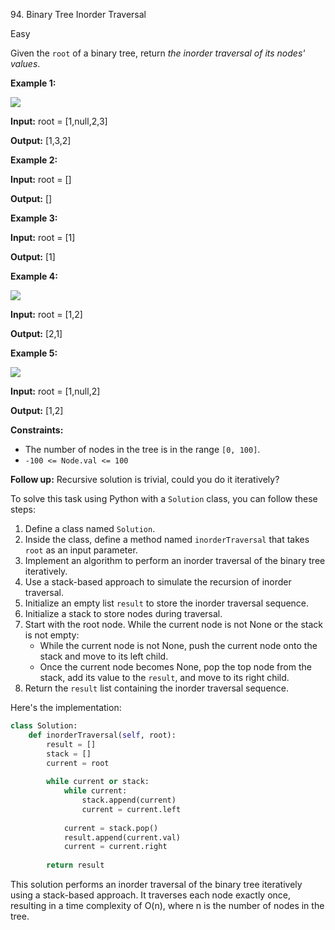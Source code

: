 94\. Binary Tree Inorder Traversal

Easy

Given the `root` of a binary tree, return _the inorder traversal of its nodes' values_.

**Example 1:**

![](https://assets.leetcode.com/uploads/2020/09/15/inorder_1.jpg)

**Input:** root = [1,null,2,3]

**Output:** [1,3,2] 

**Example 2:**

**Input:** root = []

**Output:** [] 

**Example 3:**

**Input:** root = [1]

**Output:** [1] 

**Example 4:**

![](https://assets.leetcode.com/uploads/2020/09/15/inorder_5.jpg)

**Input:** root = [1,2]

**Output:** [2,1] 

**Example 5:**

![](https://assets.leetcode.com/uploads/2020/09/15/inorder_4.jpg)

**Input:** root = [1,null,2]

**Output:** [1,2] 

**Constraints:**

*   The number of nodes in the tree is in the range `[0, 100]`.
*   `-100 <= Node.val <= 100`

**Follow up:** Recursive solution is trivial, could you do it iteratively?

To solve this task using Python with a `Solution` class, you can follow these steps:

1. Define a class named `Solution`.
2. Inside the class, define a method named `inorderTraversal` that takes `root` as an input parameter.
3. Implement an algorithm to perform an inorder traversal of the binary tree iteratively.
4. Use a stack-based approach to simulate the recursion of inorder traversal.
5. Initialize an empty list `result` to store the inorder traversal sequence.
6. Initialize a stack to store nodes during traversal.
7. Start with the root node. While the current node is not None or the stack is not empty:
    - While the current node is not None, push the current node onto the stack and move to its left child.
    - Once the current node becomes None, pop the top node from the stack, add its value to the `result`, and move to its right child.
8. Return the `result` list containing the inorder traversal sequence.

Here's the implementation:

```python
class Solution:
    def inorderTraversal(self, root):
        result = []
        stack = []
        current = root
        
        while current or stack:
            while current:
                stack.append(current)
                current = current.left
            
            current = stack.pop()
            result.append(current.val)
            current = current.right
        
        return result
```

This solution performs an inorder traversal of the binary tree iteratively using a stack-based approach. It traverses each node exactly once, resulting in a time complexity of O(n), where n is the number of nodes in the tree.